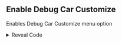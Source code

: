 ## Enable Debug Car Customize

Enables Debug Car Customize menu option

<details>
<summary>Reveal Code</summary>

```hex
006F9D3C 00000001
```
</details>